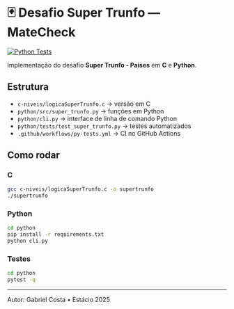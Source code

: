 # 🃏 Desafio Super Trunfo — MateCheck

[![Python Tests](https://github.com/Cursos-TI/desafio-logica-super-trunfo-LogicaSuperTrunfo-Gabrielcosta0f/actions/workflows/py-tests.yml/badge.svg)](https://github.com/Cursos-TI/desafio-logica-super-trunfo-LogicaSuperTrunfo-Gabrielcosta0f/actions)

Implementação do desafio **Super Trunfo - Países** em **C** e **Python**.

## Estrutura
- `c-niveis/logicaSuperTrunfo.c` → versão em C
- `python/src/super_trunfo.py` → funções em Python
- `python/cli.py` → interface de linha de comando Python
- `python/tests/test_super_trunfo.py` → testes automatizados
- `.github/workflows/py-tests.yml` → CI no GitHub Actions

## Como rodar

### C
```bash
gcc c-niveis/logicaSuperTrunfo.c -o supertrunfo
./supertrunfo
```

### Python
```bash
cd python
pip install -r requirements.txt
python cli.py
```

### Testes
```bash
cd python
pytest -q
```

---
Autor: Gabriel Costa • Estácio 2025
